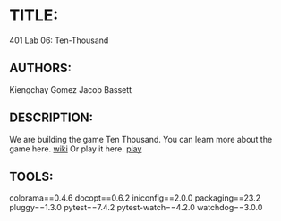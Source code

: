 # TITLE:
401 Lab 06: Ten-Thousand

## AUTHORS:
Kiengchay Gomez
Jacob Bassett

## DESCRIPTION:
We are building the game Ten Thousand. You can learn more about the game here. [wiki](https://en.wikipedia.org/wiki/Dice_10000) Or play it here. [play](https://www.playonlinedicegames.com/farkle)

## TOOLS:
colorama==0.4.6
docopt==0.6.2
iniconfig==2.0.0
packaging==23.2
pluggy==1.3.0
pytest==7.4.2
pytest-watch==4.2.0
watchdog==3.0.0



